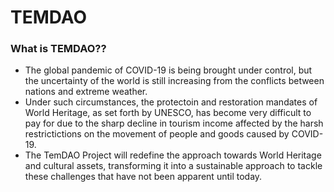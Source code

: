 # TEMDAO
### What is TEMDAO??
* The global pandemic of COVID-19 is being brought under control, but the uncertainty of the world is still increasing from the conflicts between nations and extreme weather. 
* Under such circumstances, the protectoin and restoration mandates of World Heritage, as set forth by UNESCO, has become very difficult to pay for due to the sharp decline in tourism income affected by the harsh restrictictions on the movement of people and goods caused by COVID-19.
* The TemDAO Project will redefine the approach towards World Heritage and cultural assets, transforming it into a sustainable approach to tackle these challenges that have not been apparent until today.
